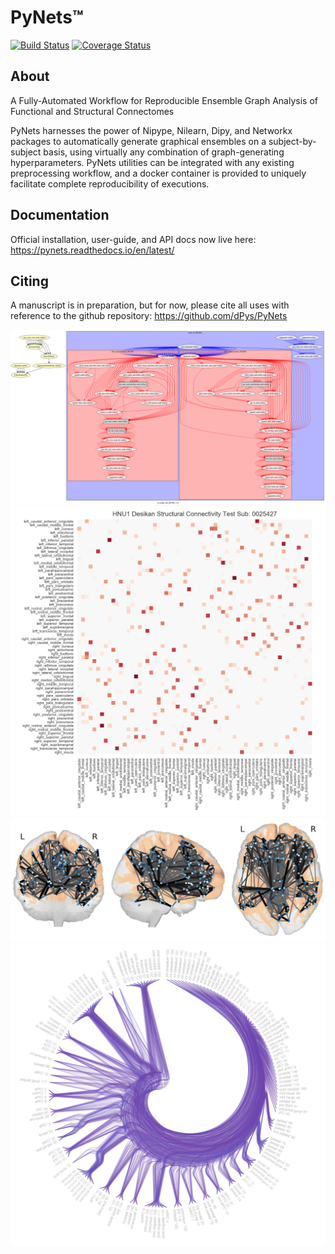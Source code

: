 PyNets™
=======
[![Build Status](https://travis-ci.org/dPys/PyNets.svg?branch=master)](https://travis-ci.org/dPys/PyNets)
[![Coverage Status](https://coveralls.io/repos/github/dPys/PyNets/badge.svg?branch=master)](https://coveralls.io/github/dPys/PyNets?branch=master)

About
-----
A Fully-Automated Workflow for Reproducible Ensemble Graph Analysis of Functional and Structural Connectomes

PyNets harnesses the power of Nipype, Nilearn, Dipy, and Networkx packages to automatically generate graphical ensembles on a subject-by-subject basis, using virtually any combination of graph-generating hyperparameters. PyNets utilities can be integrated with any existing preprocessing workflow, and a docker container is provided to uniquely facilitate complete reproducibility of executions.

Documentation
-------------
Official installation, user-guide, and API docs now live here: https://pynets.readthedocs.io/en/latest/

Citing
------
A manuscript is in preparation, but for now, please cite all uses with reference
to the github repository: https://github.com/dPys/PyNets

![](docs/_static/graph.png)
![](docs/_static/structural_adj_mat.png)
![](docs/_static/pynets_diffusion.png)
![](docs/_static/link_communities.png)
